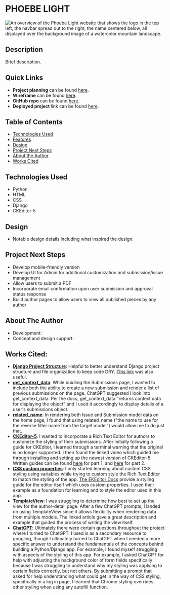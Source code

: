 # PHOEBE LIGHT

<img src="../phoebe-light/main_app/static/images/pl-overview.jpg" alt="An overview of the Phoebe Light website that shows the logo in the top left, the navbar spread out to the right, the name centered below, all displayed over the background image of a watercolor mountain landscape."/>

## Description
Brief description. 

## Quick Links
* **Project planning** can be found [here](https://trello.com/b/KrCNLzfd/phoebe-light).
* **Wireframe** can be found [here](https://lucid.app/lucidchart/86f46595-27da-4aae-a5ac-cbf7aa88d83e/edit?viewport_loc=-1583%2C-400%2C2068%2C1037%2C0_0&invitationId=inv_5674133a-e5da-4791-8481-acbaf4e691f6).
* **GitHub repo** can be found [here](https://github.com/annamiriams/phoebe-light).
* **Deployed project** link can be found [here](https://phoebelight-275a2da8eb1d.herokuapp.com/).

## Table of Contents
* [Technologies Used](#technologiesused)
* [Features](#features)
* [Design](#design)
* [Project Next Steps](#nextsteps)
* [About the Author](#author)
* [Works Cited](#workscited)

## <a name="technologiesused"></a>Technologies Used
* Python
* HTML
* CSS
* Django
* CKEditor-5

## <a name="design"></a>Design
* Notable design details including what inspired the design.

## <a name="nextsteps"></a>Project Next Steps
* Develop mobile-friendly version
* Develop UI for Admin for additional customization and submission/issue management
* Allow users to submit a PDF
* Incorporate email confirmation upon user submission and approval status response
* Build author pages to allow users to view all published pieces by any author

## <a name="author"></a>About The Author
* Development: 
* Concept and design support: 

## <a name="workscited"></a>Works Cited:
* **[Django Project Structure](https://medium.com/django-unleashed/django-project-structure-a-comprehensive-guide-4b2ddbf2b6b8)**: Helpful to better understand Django project structure and file organization to keep code DRY. [This link](https://www.geeksforgeeks.org/best-practice-for-django-project-working-directory-structure/) was also useful.
* **[get_context_data](https://docs.djangoproject.com/en/5.2/topics/class-based-views/generic-display/)**: While buidling the Submissions page, I wanted to include both the ability to create a new submission and render a list of previous submissions on the page. ChatGPT suggested I look into get_context_data. Per the docs, get_context_data "returns context data for displaying the object" and I used it accordingly to display details of a user's submissions object.  
* **[related_name](https://docs.djangoproject.com/en/5.2/ref/models/fields/)**: In rendering both Issue and Submission model data on the home page, I found that using related_name ("the name to use for the reverse filter name from the target model") would allow me to do just that.
* **[CKEditor-5](https://www.youtube.com/watch?v=yHjoQirJNAQ)**: I wanted to incorporate a Rich Text Editor for authors to customize the styling of their submissions. After initially following a guide for CKEditor, I learned through a terminal warning that the original is no longer supported. I then found the linked video which guided me through installing and setting up the newest version of CKEditor-5. Written guides can be found [here](https://www.jaimedcsilva.com/hello-world/installing-ckeditor-with-django-part-1/) for part 1, and [here](https://www.jaimedcsilva.com/hello-world/installing-ckeditor-with-django-part-2/) for part 2.
* **[CSS custom properties](https://developer.mozilla.org/en-US/docs/Web/CSS/CSS_cascading_variables/Using_CSS_custom_properties)**: I only started learning about custom CSS styling using variables while trying to custom style the Rich Text Editor to match the styling of the app. [The EKEditor Docs](https://ckeditor.com/docs/ckeditor5/latest/framework/deep-dive/ui/theme-customization.html) provide a styling guide for the editor itself which uses custom properties. I used their example as a foundation for learning and to style the editor used in this app. 
* **[TemplateView](https://medium.com/@hellenwain_54279/django-class-based-views-templateview-fc44807297ed)**: I was struggling to determine how best to set up the view for the author-detail page. After a few ChatGPT prompts, I landed on using TemplateView since it allows flexibility when rendering data from multiple models. The linked article gave a great description and example that guided the process of writing the view itself. 
* **[ChatGPT](https://chatgpt.com/)**: Ultimately there were certain questions throughout the project where I turned to ChatGPT. I used is as a secondary resource to googling, though I ultimately turned to ChatGPT when I needed a more specific answer to understand the fundamentals of the concepts behind building a Python/Django app. For example, I found myself struggling with aspects of the styling of this app. For example, I asked ChatGPT for help with adjusting the background color of form fields specifically because I was struggling to understand why my styling was applying to certain fields correctly, but not others. By submitting a prompt that asked for help understanding what could get in the way of CSS styling, specifically in a log in page, I learned that Chrome styling overrides other styling when using any autofill function. 
